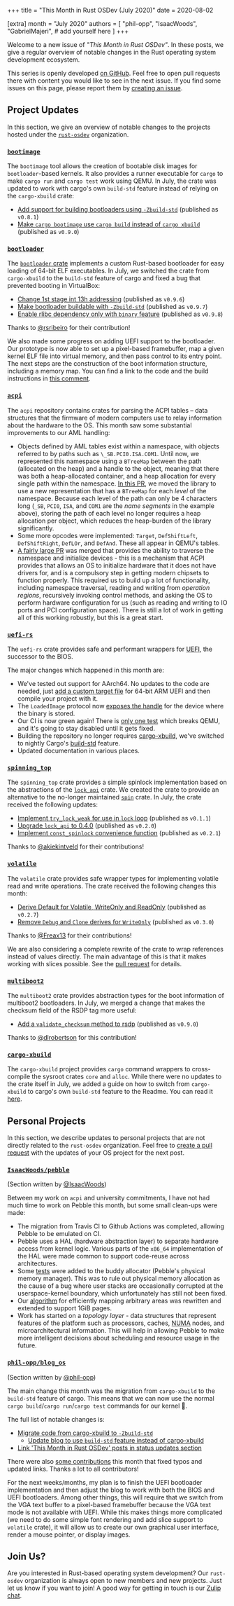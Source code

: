 +++
title = "This Month in Rust OSDev (July 2020)"
date = 2020-08-02

[extra]
month = "July 2020"
authors = [
    "phil-opp",
    "IsaacWoods",
    "GabrielMajeri",
    # add yourself here
]
+++

Welcome to a new issue of _"This Month in Rust OSDev"_. In these posts, we give a regular overview of notable changes in the Rust operating system development ecosystem.

<!-- more -->

This series is openly developed [on GitHub](https://github.com/rust-osdev/homepage/). Feel free to open pull requests there with content you would like to see in the next issue. If you find some issues on this page, please report them by [creating an issue](https://github.com/rust-osdev/homepage/issues/new).

<!--
    This is a draft for the upcoming "This Month in Rust OSDev (July 2020)" post.
    Feel free to create pull requests against the `next` branch to add your
    content here.

    Please take a look at the past posts on https://rust-osdev.com/ to see the
    general structure of these posts.
-->

## Project Updates

In this section, we give an overview of notable changes to the projects hosted under the [`rust-osdev`] organization.

[`rust-osdev`]: https://github.com/rust-osdev/about

### [`bootimage`](https://github.com/rust-osdev/bootimage)

The `bootimage` tool allows the creation of bootable disk images for `bootloader`-based kernels. It also provides a runner executable for `cargo` to make `cargo run` and `cargo test` work using QEMU. In July, the crate was updated to work with cargo's own `build-std` feature instead of relying on the `cargo-xbuild` crate:

- [Add support for building bootloaders using `-Zbuild-std`](https://github.com/rust-osdev/bootimage/pull/62) <span class="gray">(published as `v0.8.1`)</span>
- [Make `cargo bootimage` use `cargo build` instead of `cargo xbuild`](https://github.com/rust-osdev/bootimage/pull/63) <span class="gray">(published as `v0.9.0`)</span>

### [`bootloader`](https://github.com/rust-osdev/bootloader)

The [`bootloader` crate](https://github.com/rust-osdev/bootloader) implements a custom Rust-based bootloader for easy loading of 64-bit ELF executables. In July, we switched the crate from `cargo-xbuild` to the `build-std` feature of cargo and fixed a bug that prevented booting in VirtualBox:

- [Change 1st stage int 13h addressing](https://github.com/rust-osdev/bootloader/pull/123) <span class="gray">(published as `v0.9.6`)</span>
- [Make bootloader buildable with `-Zbuild-std`](https://github.com/rust-osdev/bootloader/pull/125) <span class="gray">(published as `v0.9.7`)</span>
- [Enable rlibc dependency only with `binary` feature](https://github.com/rust-osdev/bootloader/pull/126) <span class="gray">(published as `v0.9.8`)</span>

Thanks to [@rsribeiro](https://github.com/rsribeiro) for their contribution!

We also made some progress on adding UEFI support to the bootloader. Our prototype is now able to set up a pixel-based framebuffer, map a given kernel ELF file into virtual memory, and then pass control to its entry point. The next steps are the construction of the boot information structure, including a memory map. You can find a link to the code and the build instructions in [this comment](https://github.com/phil-opp/blog_os/issues/349#issuecomment-663562464).

### [`acpi`](https://github.com/rust-osdev/acpi)

The `acpi` repository contains crates for parsing the ACPI tables – data structures that the firmware of modern computers use to relay information about the hardware to the OS. This month saw some substantial improvements to our AML handling:

- Objects defined by AML tables exist within a namespace, with objects referred to by paths such as `\_SB.PCI0.ISA.COM1`. Until now, we represented this namespace using a `BTreeMap` between the path (allocated on the heap) and a handle to the
object, meaning that there was both a heap-allocated container, and a heap allocation for every single path within the namespace. [In this PR](https://github.com/rust-osdev/acpi/pull/72), we moved the library to use a new representation that has
a `BTreeMap` for each *level* of the namespace. Because each level of the path can only be 4 characters long (`_SB`, `PCI0`, `ISA`, and `COM1` are the *name segments* in the example above), storing the path of each level no longer requires a heap
allocation per object, which reduces the heap-burden of the library significantly.
- Some more opcodes were implemented: `Target`, `DefShiftLeft`, `DefShiftRight`, `DefLOr`, and `DefAnd`. These all appear in QEMU's tables.
- [A fairly large PR](https://github.com/rust-osdev/acpi/pull/73) was merged that provides the ability to traverse the namespace and initialize devices - this is a mechanism that ACPI provides that allows an OS to initialize hardware that it does
not have drivers for, and is a compulsory step in getting modern chipsets to function properly. This required us to build up a lot of functionality, including namespace traversal, reading and writing from *operation regions*, recursively invoking
control methods, and asking the OS to perform hardware configuration for us (such as reading and writing to IO ports and PCI configuration space). There is still a lot of work in getting all of this working robustly, but this is a great start.

### [`uefi-rs`](https://github.com/rust-osdev/uefi-rs)

The `uefi-rs` crate provides safe and performant wrappers for [UEFI](https://en.wikipedia.org/wiki/Unified_Extensible_Firmware_Interface), the successor to the BIOS.

The major changes which happened in this month are:
- We've tested out support for AArch64. No updates to the code are needed, just [add a custom target file](https://github.com/rust-osdev/uefi-rs/blob/e2748687bdafcc21f35e6d4db27b4b1b31bdcf6e/uefi-test-runner/aarch64-unknown-uefi.json) for 64-bit ARM UEFI and then compile your project with it.
- The `LoadedImage` protocol now [exposes the handle](https://docs.rs/uefi/0.4.7/uefi/proto/loaded_image/struct.LoadedImage.html#method.device) for the device where the binary is stored.
- Our CI is now green again! There is [only one test](https://github.com/rust-osdev/uefi-rs/issues/103#issuecomment-604728460) which breaks QEMU, and it's going to stay disabled until it gets fixed.
- Building the repository no longer requires [cargo-xbuild](https://github.com/rust-osdev/cargo-xbuild), we've switched to nightly Cargo's [build-std](https://doc.rust-lang.org/nightly/cargo/reference/unstable.html#build-std) feature.
- Updated documentation in various places.

### [`spinning_top`](https://github.com/rust-osdev/spinning_top)

The `spinning_top` crate provides a simple spinlock implementation based on the abstractions of the [`lock_api`](https://docs.rs/lock_api/0.4.1/lock_api/) crate. We created the crate to provide an alternative to the no-longer maintained [`spin`](https://github.com/mvdnes/spin-rs) crate. In July, the crate received the following updates:

- [Implement `try_lock_weak` for use in `lock` loop](https://github.com/rust-osdev/spinning_top/pull/4) <span class="gray">(published as `v0.1.1`)</span>
- [Upgrade `lock_api` to 0.4.0](https://github.com/rust-osdev/spinning_top/pull/3) <span class="gray">(published as `v0.2.0`)</span>
- [Implement `const_spinlock` convenience function](https://github.com/rust-osdev/spinning_top/pull/5) <span class="gray">(published as `v0.2.1`)</span>

Thanks to [@akiekintveld](https://github.com/akiekintveld) for their contributions!

### [`volatile`](https://github.com/rust-osdev/volatile)

The `volatile` crate provides safe wrapper types for implementing volatile read and write operations. The crate received the following changes this month:

- [Derive Default for Volatile, WriteOnly and ReadOnly](https://github.com/rust-osdev/volatile/pull/10) <span class="gray">(published as `v0.2.7`)</span>
- [Remove `Debug` and `Clone` derives for `WriteOnly`](https://github.com/rust-osdev/volatile/pull/12) <span class="gray">(published as `v0.3.0`)</span>

Thanks to [@Freax13](https://github.com/Freax13) for their contributions!

We are also considering a complete rewrite of the crate to wrap references instead of values directly. The main advantage of this is that it makes working with slices possible. See the [pull request](https://github.com/rust-osdev/volatile/pull/13) for details.

### [`multiboot2`](https://github.com/rust-osdev/multiboot2-elf64)

The `multiboot2` crate provides abstraction types for the boot information of multiboot2 bootloaders. In July, we merged a change that makes the checksum field of the RSDP tag more useful:

- [Add a `validate_checksum` method to rsdp](https://github.com/rust-osdev/multiboot2-elf64/pull/64) <span class="gray">(published as `v0.9.0`)</span>

Thanks to [@dlrobertson](https://github.com/dlrobertson) for this contribution!

### [`cargo-xbuild`](https://github.com/rust-osdev/cargo-xbuild)

The `cargo-xbuild` project provides `cargo` command wrappers to cross-compile the sysroot crates `core` and `alloc`. While there were no updates to the crate itself in July, we added a guide on how to switch from `cargo-xbuild` to cargo's own `build-std` feature to the Readme. You can read it [here](https://github.com/rust-osdev/cargo-xbuild#alternative-the-build-std-feature-of-cargo).

## Personal Projects

In this section, we describe updates to personal projects that are not directly related to the `rust-osdev` organization. Feel free to [create a pull request](https://github.com/rust-osdev/homepage/pulls) with the updates of your OS project for the next post.

### [`IsaacWoods/pebble`](https://github.com/IsaacWoods/pebble)

<span class="gray">(Section written by [@IsaacWoods](https://github.com/IsaacWoods))</span>

Between my work on `acpi` and university commitments, I have not had much time to work on Pebble this month, but
some small clean-ups were made:
- The migration from Travis CI to Github Actions was completed, allowing Pebble to be emulated on CI.
- Pebble uses a HAL (hardware abstraction layer) to separate hardware access from kernel logic. Various parts of the `x86_64` implementation of the HAL were made common to support code-reuse across architectures.
- Some [tests](https://github.com/IsaacWoods/pebble/blob/master/kernel/src/memory/buddy_allocator.rs#L202) were added to the buddy allocator (Pebble's physical memory manager). This was to rule out physical memory
allocation as the cause of a bug where user stacks are occasionally corrupted at the userspace-kernel boundary, which unfortunately has still not been fixed.
- Our [algorithm](https://github.com/IsaacWoods/pebble/blob/master/kernel/hal_x86_64/src/paging.rs#L376-L481) for efficiently mapping arbitrary areas was rewritten and extended to support 1GiB pages.
- Work has started on a *topology layer* - data structures that represent features of the platform such as processors, caches, [NUMA](https://en.wikipedia.org/wiki/Non-uniform_memory_access) nodes, and
microarchitectural information. This will help in allowing Pebble to make more intelligent decisions about scheduling and resource usage in the future.

### [`phil-opp/blog_os`](https://github.com/phil-opp/blog_os)

<span class="gray">(Section written by [@phil-opp](https://github.com/phil-opp))</span>

The main change this month was the migration from `cargo-xbuild` to the `build-std` feature of cargo. This means that we can now use the normal `cargo build`/`cargo run`/`cargo test` commands for our kernel 🎉.

The full list of notable changes is:

- [Migrate code from cargo-xbuild to `-Zbuild-std`](https://github.com/phil-opp/blog_os/pull/835)
    - [Update blog to use `build-std` feature instead of cargo-xbuild](https://github.com/phil-opp/blog_os/pull/836)
- [Link 'This Month in Rust OSDev' posts in status updates section](https://github.com/phil-opp/blog_os/pull/838)

There were also [some contributions](https://github.com/phil-opp/blog_os/pulls?q=is%3Apr+is%3Aclosed+merged%3A2020-06-01..2020-07-01) this month that fixed typos and updated links. Thanks a lot to all contributors!

For the next weeks/months, my plan is to finish the UEFI bootloader implementation and then adjust the blog to work with both the BIOS and UEFI bootloaders. Among other things, this will require that we switch from the VGA text buffer to a pixel-based framebuffer because the VGA text mode is not available with UEFI. While this makes things more complicated (we need to do some simple font rendering and add slice support to `volatile` crate), it will allow us to create our own graphical user interface, render a mouse pointer, or display images.

## Join Us?

Are you interested in Rust-based operating system development? Our `rust-osdev` organization is always open to new members and new projects. Just let us know if you want to join! A good way for getting in touch is our [Zulip chat](https://rust-osdev.zulipchat.com).

